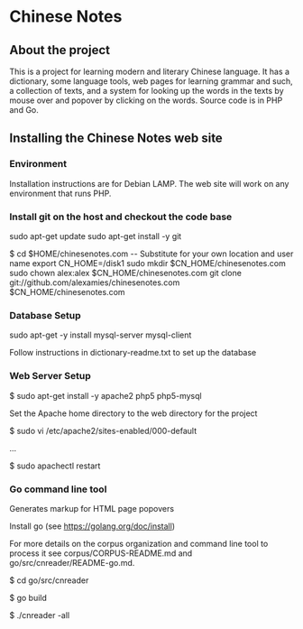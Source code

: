 # Chinese Notes
## About the project
This is a project for learning modern and literary Chinese language. It has a
dictionary, some language tools, web pages for learning grammar and such,
a collection of texts, and a system for looking up the words in the texts by
mouse over and popover by clicking on the words. Source code is in PHP and Go.

## Installing the Chinese Notes web site

### Environment
Installation instructions are for Debian LAMP. The web site will work on any
environment that runs PHP.

### Install git on the host and checkout the code base
sudo apt-get update
sudo apt-get install -y git

$ cd $HOME/chinesenotes.com
-- Substitute for your own location and user name
export CN_HOME=/disk1
sudo mkdir $CN_HOME/chinesenotes.com
sudo chown alex:alex $CN_HOME/chinesenotes.com
git clone git://github.com/alexamies/chinesenotes.com $CN_HOME/chinesenotes.com

### Database Setup
sudo apt-get -y install mysql-server mysql-client

Follow instructions in dictionary-readme.txt to set up the database

### Web Server Setup
$ sudo apt-get install -y apache2 php5 php5-mysql

Set the Apache home directory to the web directory for the project

$ sudo vi /etc/apache2/sites-enabled/000-default

...

$ sudo apachectl restart

### Go command line tool
Generates markup for HTML page popovers

Install go (see https://golang.org/doc/install)

For more details on the corpus organization and command line tool to process
it see corpus/CORPUS-README.md and go/src/cnreader/README-go.md.

$ cd go/src/cnreader

$ go build

$ ./cnreader -all